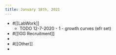 ```yaml
---
title: January 18th, 2021
---
```


- #[[LabWork]]
	- TODO 12-7-2020 - 1 - growth curves (efr set)
- #[[IGG Recruitment]]
-
- #[[Other]]
-